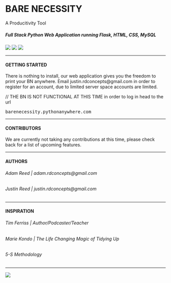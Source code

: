 <h1>BARE NECESSITY</h1>
A Producitivity Tool

<h5>Full Stack Python Web Application running Flask, HTML, CSS, MySQL</h5>
<img src="http://rdconcepts.design/wp-content/uploads/2017/08/code_icons-01.png"/>
<img src="http://rdconcepts.design/wp-content/uploads/2017/08/code_icons-04.png"/>
<img src="http://rdconcepts.design/wp-content/uploads/2017/08/code_icons-05.png"/>

<hr>

<h4>GETTING STARTED</h4>
There is nothing to install, our web application gives you the freedom to print your BN anywhere.
Email justin.rdconcepts@gmail.com in order to register for an account, due  to limited server space accounts are limited.

// THE BN IS NOT FUNCTIONAL AT THIS TIME
in order to log in head to the url
<pre>barenecessity.pythonanywhere.com</pre>
<hr>

<h4>CONTRIBUTORS</h4>
We are currently not taking any contributions at this time, please check back for a list of upcoming features.
<hr>
<h4>AUTHORS</h4>
<h6>Adam Reed | adam.rdconcepts@gmail.com</h6>
<h6>Justin Reed | justin.rdconcepts@gmail.com</h6>
<hr>
<h4>INSPIRATION</h4>
<h6>Tim Ferriss | Author/Podcaster/Teacher</h6>
<h6>Marie Kondo | The Life Changing Magic of Tidying Up</h6>
<h6>5-S Methodology</h6>
<hr>
<img src="http://rdconcepts.design/wp-content/uploads/2017/08/BareReadMe.png"/>


